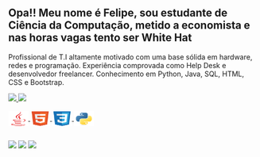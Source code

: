 ## Opa!! Meu nome é Felipe, sou estudante de Ciência da Computação, metido a economista e nas horas vagas tento ser White Hat

Profissional de T.I altamente motivado com uma base sólida em hardware, redes e programação. Experiência comprovada como Help Desk e desenvolvedor freelancer. Conhecimento em Python, Java, SQL, HTML, CSS e Bootstrap.


<div>
<a href="https://github.com/feepenna">
    <img height="180em" src="https://github-readme-stats.vercel.app/api?username=feepenna&show_icons=true&theme=tokyonight&include_all_commits=true&count_private=true"/>
    <img height="180em" src="https://github-readme-stats.vercel.app/api/top-langs/?username=feepenna&layout=compact&langs_count=16&theme=tokyonight"/>
</div>

<div style="display: inline_block"><br>
  <img align="center" alt="feejava" height="30" width="40" src="https://raw.githubusercontent.com/devicons/devicon/master/icons/java/java-plain.svg">
  <img align="center" alt="feehtml" height="30" width="40" src="https://raw.githubusercontent.com/devicons/devicon/master/icons/html5/html5-original.svg">
  <img align="center" alt="feecss" height="30" width="40" src="https://raw.githubusercontent.com/devicons/devicon/master/icons/css3/css3-original.svg">
  <img align="center" alt="feepython" height="30" width="40" src="https://raw.githubusercontent.com/devicons/devicon/master/icons/python/python-original.svg">
  
  ##
 
<div> 
  <a href="https://instagram.com/feepenna" target="_blank"><img src="https://img.shields.io/badge/-Instagram-%23E4405F?style=for-the-badge&logo=instagram&logoColor=white" target="_blank"></a>
 <a href = "mailto:felipennadev@gmail.com"><img src="https://img.shields.io/badge/-Gmail-%23333?style=for-the-badge&logo=gmail&logoColor=white" target="_blank"></a>
  <a href="www.linkedin.com/in/feepenna" target="_blank"><img src="https://img.shields.io/badge/-LinkedIn-%230077B5?style=for-the-badge&logo=linkedin&logoColor=white" target="_blank"></a> 
  
</div>
